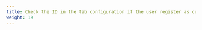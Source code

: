 ```yaml
---
title: Check the ID in the tab configuration if the user register as customer and uncheck the box subscribe
weight: 19
---
```

